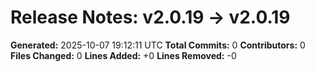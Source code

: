 # Release Notes: v2.0.19 → v2.0.19

**Generated:** 2025-10-07 19:12:11 UTC
**Total Commits:** 0
**Contributors:** 0
**Files Changed:** 0
**Lines Added:** +0
**Lines Removed:** -0

